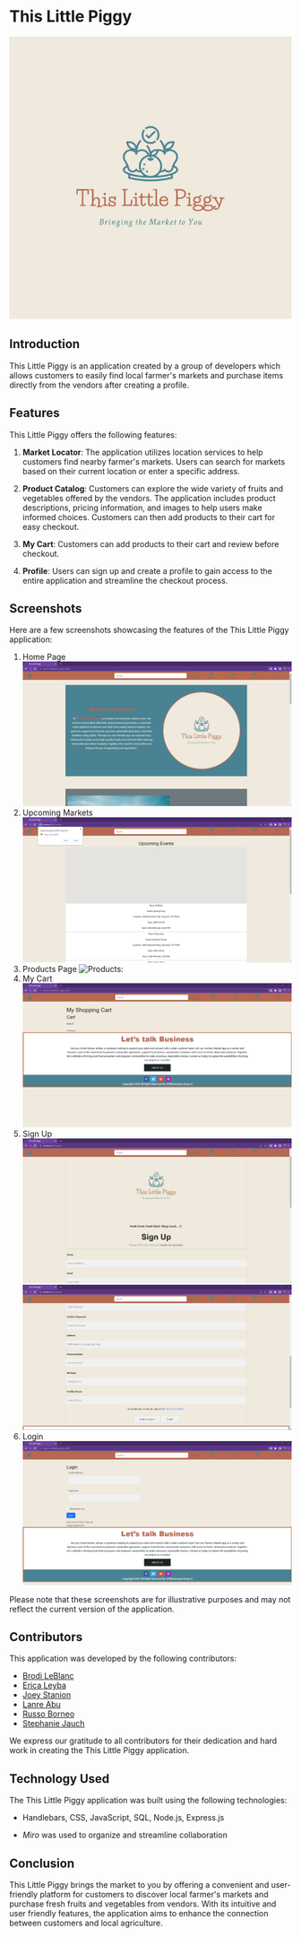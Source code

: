 # This Little Piggy

![logo](public\images\P2-logo.png)

## Introduction

This Little Piggy is an application created by a group of developers which allows customers to easily find local farmer's markets and purchase items directly from the vendors after creating a profile.

## Features

This Little Piggy offers the following features:

1. **Market Locator**: The application utilizes location services to help customers find nearby farmer's markets. Users can search for markets based on their current location or enter a specific address.

2. **Product Catalog**: Customers can explore the wide variety of fruits and vegetables offered by the vendors. The application includes product descriptions, pricing information, and images to help users make informed choices.  Customers can then add products to their cart for easy checkout.

3. **My Cart**: Customers can add products to their cart and review before checkout.

4. **Profile**: Users can sign up and create a profile to gain access to the entire application and streamline the checkout process.


## Screenshots

Here are a few screenshots showcasing the features of the This Little Piggy application:

1.  Home Page   
![Home](public\images\sshome.png)
2.  Upcoming Markets
![Markets](public\images\ssevents.png)  
3.  Products Page 
![Products](screenshot2.png): 
4. My Cart 
![My Cart](public\images\ssmycart.png)
5. Sign Up 
![Sign Up 1](public\images\sssignup1.png)
![Sign Up 2](public\images\sssignup2.png)
6. Login 
![Login](public\images\sslogin.png)



Please note that these screenshots are for illustrative purposes and may not reflect the current version of the application.

## Contributors

This application was developed by the following contributors:

- [Brodi LeBlanc](https://github.com/brodi-xx)  
- [Erica Leyba](https://github.com/LeybaAir)  
- [Joey Stanion](https://github.com/Jstanion)  
- [Lanre Abu](https://github.com/lanreabu77)   
- [Russo Borneo](https://github.com/RussoB22)  
- [Stephanie Jauch](https://github.com/SKJauch)  

We express our gratitude to all contributors for their dedication and hard work in creating the This Little Piggy application.

## Technology Used

The This Little Piggy application was built using the following technologies:

- Handlebars, CSS, JavaScript, SQL, Node.js, Express.js  
* *Miro* was used to organize and streamline collaboration

## Conclusion

This Little Piggy brings the market to you by offering a convenient and user-friendly platform for customers to discover local farmer's markets and purchase fresh fruits and vegetables from vendors. With its intuitive and user friendly features, the application aims to enhance the connection between customers and local agriculture.
